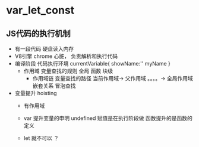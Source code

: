 # var_let_const 
## JS代码的执行机制
- 有一段代码 
  硬盘读入内存 
- V8引擎
  chrome 心脏， 负责解析和执行代码
- 编译阶段
  代码执行环境 
  currentVariable{
    showName:''
    myName
  }
  - 作用域  变量查找的规则
    全局 
    函数 
    块级
    - 作用域链
      变量查找的路径 当前作用域-> 父作用域 。。。。-> 全局作用域
    嵌套关系
    冒泡查找
- 变量提升 hoisting 
  - 有作用域
  - var 提升变量的申明  undefined 
    赋值是在执行阶段做
    函数提升的是函数的定义  

  - let 就不可以 ？